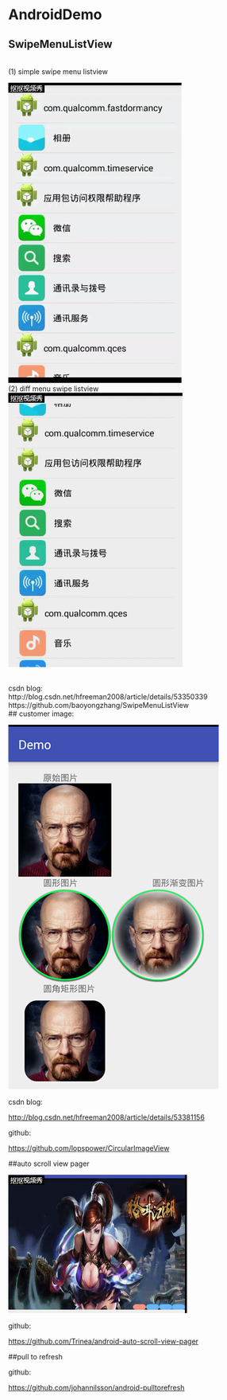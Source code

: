 # AndroidDemo

## SwipeMenuListView
</br>
(1) simple swipe menu listview

![Image text](simple_swipe_menu_lisview.gif)
</br>
(2) diff menu swipe listview
</br>
![Image text](diff_menu_swip_listview.gif)

</br>
csdn blog:
</br>
http://blog.csdn.net/hfreeman2008/article/details/53350339
</br>
https://github.com/baoyongzhang/SwipeMenuListView

</br>
## customer image:

![Image text](customer_image_view.png)

csdn blog:

http://blog.csdn.net/hfreeman2008/article/details/53381156

github:

https://github.com/lopspower/CircularImageView

##auto scroll view pager

![Image text](auto_scroll_view_pager.gif)

github:

https://github.com/Trinea/android-auto-scroll-view-pager


##pull to refresh


github:

https://github.com/johannilsson/android-pulltorefresh




